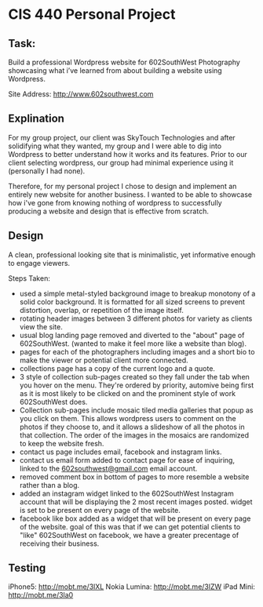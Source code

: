 CIS 440 Personal Project
===============
Task: 
--------------
Build a professional Wordpress website for 602SouthWest Photography showcasing what i’ve learned from about building a website using Wordpress.

Site Address: http://www.602southwest.com

Explination
-------------
For my group project, our client was SkyTouch Technologies and after solidifying what they wanted, my group and I were able to dig into Wordpress to better understand how it works and its features. Prior to our client selecting wordpress, our group had minimal experience using it (personally I had none).

Therefore, for my personal project I chose to design and implement an entirely new website for another business. I wanted to be able to showcase how i've gone from knowing nothing of wordpress to successfully producing a website and design that is effective from scratch.

Design
-------------
A clean, professional looking site that is minimalistic, yet informative enough to engage viewers.

Steps Taken:
- used a simple metal-styled background image to breakup monotony of a solid color background. It is formatted for all sized screens to prevent distortion, overlap, or repetition of the image itself.
- rotating header images between 3 different photos for variety as clients view the site.
- usual blog landing page removed and diverted to the "about" page of 602SouthWest. (wanted to make it feel more like a website than blog).
- pages for each of the photographers including images and a short bio to make the viewer or potential client more connected.
- collections page has a copy of the current logo and a quote.
- 3 style of collection sub-pages created so they fall under the tab when you hover on the menu. They're ordered by priority, automive being first as it is most likely to be clicked on and the prominent style of work 602SouthWest does.
- Collection sub-pages include mosaic tiled media galleries that popup as you click on them. This allows wordpress users to comment on the photos if they choose to, and it allows a slideshow of all the photos in that collection. The order of the images in the mosaics are randomized to keep the website fresh. 
- contact us page includes email, facebook and instagram links.
- contact us email form added to contact page for ease of inquiring, linked to the 602southwest@gmail.com email account. 
- removed comment box in bottom of pages to more resemble a website rather than a blog.
- added an instagram widget linked to the 602SouthWest Instagram account that will be displaying the 2 most recent images posted. widget is set to be present on every page of the website.
- facebook like box added as a widget that will be present on every page of the website. goal of this was that if we can get potential clients to "like" 602SouthWest on facebook, we have a greater precentage of receiving their business.

Testing
--------------
iPhone5: http://mobt.me/3lXL
Nokia Lumina: http://mobt.me/3lZW
iPad Mini: http://mobt.me/3la0

